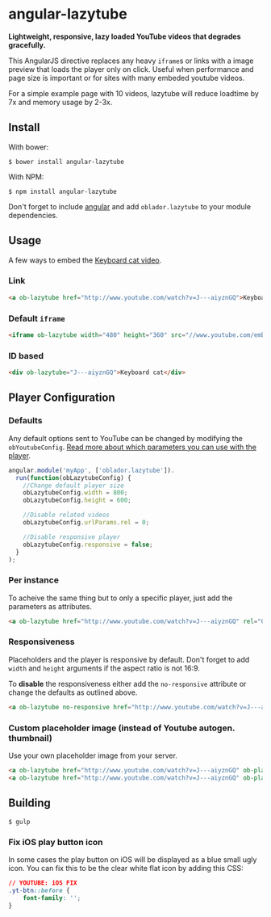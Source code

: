 angular-lazytube
================

**Lightweight, responsive, lazy loaded YouTube videos that degrades gracefully.**

This AngularJS directive replaces any heavy `iframe`s or links with a image preview that loads the player only on click. Useful when performance and page size is important or for sites with many embeded youtube videos. 

For a simple example page with 10 videos, lazytube will reduce loadtime by 7x and memory usage by 2-3x.

Install
-------
With bower:

    $ bower install angular-lazytube

With NPM:

    $ npm install angular-lazytube

Don't forget to include [angular](https://angularjs.org/) and add `oblador.lazytube` to your module dependencies. 

Usage
-----

A few ways to embed the [Keyboard cat video](http://www.youtube.com/watch?v=J---aiyznGQ).

### Link
```html
<a ob-lazytube href="http://www.youtube.com/watch?v=J---aiyznGQ">Keyboard cat</a>
```

### Default `iframe`

```html
<iframe ob-lazytube width="480" height="360" src="//www.youtube.com/embed/J---aiyznGQ" frameborder="0" allowfullscreen></iframe>
```

### ID based
```html
<div ob-lazytube="J---aiyznGQ">Keyboard cat</div>
```

Player Configuration
--------------------

### Defaults

Any default options sent to YouTube can be changed by modifying the `obYoutubeConfig`. [Read more about which parameters you can use with the player](https://developers.google.com/youtube/player_parameters).

```js
angular.module('myApp', ['oblador.lazytube']).
  run(function(obLazytubeConfig) {
    //Change default player size
    obLazytubeConfig.width = 800;
    obLazytubeConfig.height = 600;

    //Disable related videos
    obLazytubeConfig.urlParams.rel = 0;

    //Disable responsive player
    obLazytubeConfig.responsive = false;
  }
);
```

### Per instance

To acheive the same thing but to only a specific player, just add the parameters as attributes. 

```html
<a ob-lazytube href="http://www.youtube.com/watch?v=J---aiyznGQ" rel="0">Keyboard cat</a>
```


### Responsiveness

Placeholders and the player is responsive by default. Don't forget to add `width` and `height` arguments if the aspect ratio is not 16:9. 

To **disable** the responsiveness either add the `no-responsive` attribute or change the defaults as outlined above. 

```html
<a ob-lazytube no-responsive href="http://www.youtube.com/watch?v=J---aiyznGQ">Keyboard cat</a>
```

### Custom placeholder image (instead of Youtube autogen. thumbnail)

Use your own placeholder image from your server.

```html
<a ob-lazytube href="http://www.youtube.com/watch?v=J---aiyznGQ" ob-placeholder="images/myVideo.png">Keyboard cat</a>
<a ob-lazytube href="http://www.youtube.com/watch?v=J---aiyznGQ" ob-placeholder="{{data.myImageFile}}">Keyboard cat</a>
```

Building
--------

    $ gulp

### Fix iOS play button icon

In some cases the play button on iOS will be displayed as a blue small ugly icon. You can fix this to be the clear white flat icon by adding this CSS:

```css
// YOUTUBE: iOS FIX
.yt-btn::before {
    font-family: '';
}
```